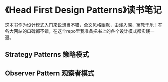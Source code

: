 # 《Head First Design Patterns》读书笔记


这本书作为设计模式入门来说想当不错，全文风格幽默，由浅入深，寓教于乐！在各大网站的口碑都不错，在这个repo里我准备把书上的各个设计模式都实践一遍。

## Strategy Patterns 策略模式

## Observer Pattern 观察者模式